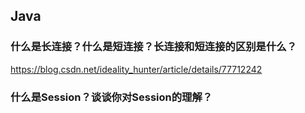 ## Java

### 什么是长连接？什么是短连接？长连接和短连接的区别是什么？

https://blog.csdn.net/ideality_hunter/article/details/77712242

### 什么是Session？谈谈你对Session的理解？